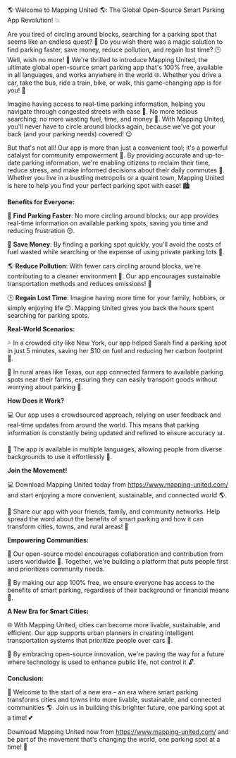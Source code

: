 🌎 Welcome to Mapping United 🌎: The Global Open-Source Smart Parking App Revolution! 💥

Are you tired of circling around blocks, searching for a parking spot that seems like an endless quest? 🚗 Do you wish there was a magic solution to find parking faster, save money, reduce pollution, and regain lost time? 🕒 Well, wish no more! 🎉 We're thrilled to introduce Mapping United, the ultimate global open-source smart parking app that's 100% free, available in all languages, and works anywhere in the world 🌐. Whether you drive a car, take the bus, ride a train, bike, or walk, this game-changing app is for you! 👏

Imagine having access to real-time parking information, helping you navigate through congested streets with ease 📍. No more tedious searching; no more wasting fuel, time, and money 💸. With Mapping United, you'll never have to circle around blocks again, because we've got your back (and your parking needs) covered! 😉

But that's not all! Our app is more than just a convenient tool; it's a powerful catalyst for community empowerment 🌟. By providing accurate and up-to-date parking information, we're enabling citizens to reclaim their time, reduce stress, and make informed decisions about their daily commutes 🚗. Whether you live in a bustling metropolis or a quaint town, Mapping United is here to help you find your perfect parking spot with ease! 🏙️

**Benefits for Everyone:**

💪 **Find Parking Faster**: No more circling around blocks; our app provides real-time information on available parking spots, saving you time and reducing frustration 😒.

💸 **Save Money**: By finding a parking spot quickly, you'll avoid the costs of fuel wasted while searching or the expense of using private parking lots 💸.

🌎 **Reduce Pollution**: With fewer cars circling around blocks, we're contributing to a cleaner environment 🌿. Our app encourages sustainable transportation methods and reduces emissions! 🚀

🕒 **Regain Lost Time**: Imagine having more time for your family, hobbies, or simply enjoying life 😊. Mapping United gives you back the hours spent searching for parking spots.

**Real-World Scenarios:**

💦 In a crowded city like New York, our app helped Sarah find a parking spot in just 5 minutes, saving her $10 on fuel and reducing her carbon footprint 🌿.

🚗 In rural areas like Texas, our app connected farmers to available parking spots near their farms, ensuring they can easily transport goods without worrying about parking 🤠.

**How Does it Work?**

💻 Our app uses a crowdsourced approach, relying on user feedback and real-time updates from around the world. This means that parking information is constantly being updated and refined to ensure accuracy 📊.

🔹 The app is available in multiple languages, allowing people from diverse backgrounds to use it effortlessly 💬.

**Join the Movement!**

💻 Download Mapping United today from https://www.mapping-united.com/ and start enjoying a more convenient, sustainable, and connected world 🌎.

📱 Share our app with your friends, family, and community networks. Help spread the word about the benefits of smart parking and how it can transform cities, towns, and rural areas! 🚀

**Empowering Communities:**

💪 Our open-source model encourages collaboration and contribution from users worldwide 🌟. Together, we're building a platform that puts people first and prioritizes community needs.

🔹 By making our app 100% free, we ensure everyone has access to the benefits of smart parking, regardless of their background or financial means 💖.

**A New Era for Smart Cities:**

🌐 With Mapping United, cities can become more livable, sustainable, and efficient. Our app supports urban planners in creating intelligent transportation systems that prioritize people over cars 🚗.

🔹 By embracing open-source innovation, we're paving the way for a future where technology is used to enhance public life, not control it 🔓.

**Conclusion:**

🌟 Welcome to the start of a new era – an era where smart parking transforms cities and towns into more livable, sustainable, and connected communities 🌎. Join us in building this brighter future, one parking spot at a time! 💕

Download Mapping United now from https://www.mapping-united.com/ and be part of the movement that's changing the world, one parking spot at a time! 🚀